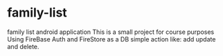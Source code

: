 # family-list 
family list android application
This is a small project for course purposes
Using FireBase Auth and FireStore as a DB
simple action like: add update and delete. 
